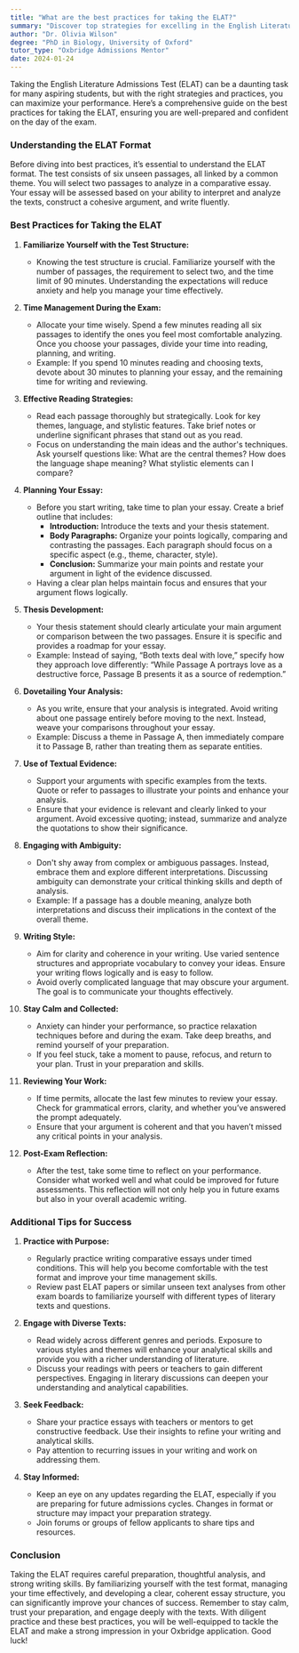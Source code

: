 ```yaml
---
title: "What are the best practices for taking the ELAT?"
summary: "Discover top strategies for excelling in the English Literature Admissions Test (ELAT) with our essential best practices guide for success."
author: "Dr. Olivia Wilson"
degree: "PhD in Biology, University of Oxford"
tutor_type: "Oxbridge Admissions Mentor"
date: 2024-01-24
---
```


Taking the English Literature Admissions Test (ELAT) can be a daunting task for many aspiring students, but with the right strategies and practices, you can maximize your performance. Here’s a comprehensive guide on the best practices for taking the ELAT, ensuring you are well-prepared and confident on the day of the exam.

### Understanding the ELAT Format

Before diving into best practices, it’s essential to understand the ELAT format. The test consists of six unseen passages, all linked by a common theme. You will select two passages to analyze in a comparative essay. Your essay will be assessed based on your ability to interpret and analyze the texts, construct a cohesive argument, and write fluently.

### Best Practices for Taking the ELAT

1. **Familiarize Yourself with the Test Structure:**
   - Knowing the test structure is crucial. Familiarize yourself with the number of passages, the requirement to select two, and the time limit of 90 minutes. Understanding the expectations will reduce anxiety and help you manage your time effectively.

2. **Time Management During the Exam:**
   - Allocate your time wisely. Spend a few minutes reading all six passages to identify the ones you feel most comfortable analyzing. Once you choose your passages, divide your time into reading, planning, and writing.
   - Example: If you spend 10 minutes reading and choosing texts, devote about 30 minutes to planning your essay, and the remaining time for writing and reviewing.

3. **Effective Reading Strategies:**
   - Read each passage thoroughly but strategically. Look for key themes, language, and stylistic features. Take brief notes or underline significant phrases that stand out as you read.
   - Focus on understanding the main ideas and the author's techniques. Ask yourself questions like: What are the central themes? How does the language shape meaning? What stylistic elements can I compare?

4. **Planning Your Essay:**
   - Before you start writing, take time to plan your essay. Create a brief outline that includes:
     - **Introduction:** Introduce the texts and your thesis statement.
     - **Body Paragraphs:** Organize your points logically, comparing and contrasting the passages. Each paragraph should focus on a specific aspect (e.g., theme, character, style).
     - **Conclusion:** Summarize your main points and restate your argument in light of the evidence discussed.
   - Having a clear plan helps maintain focus and ensures that your argument flows logically.

5. **Thesis Development:**
   - Your thesis statement should clearly articulate your main argument or comparison between the two passages. Ensure it is specific and provides a roadmap for your essay.
   - Example: Instead of saying, “Both texts deal with love,” specify how they approach love differently: “While Passage A portrays love as a destructive force, Passage B presents it as a source of redemption.”

6. **Dovetailing Your Analysis:**
   - As you write, ensure that your analysis is integrated. Avoid writing about one passage entirely before moving to the next. Instead, weave your comparisons throughout your essay.
   - Example: Discuss a theme in Passage A, then immediately compare it to Passage B, rather than treating them as separate entities.

7. **Use of Textual Evidence:**
   - Support your arguments with specific examples from the texts. Quote or refer to passages to illustrate your points and enhance your analysis.
   - Ensure that your evidence is relevant and clearly linked to your argument. Avoid excessive quoting; instead, summarize and analyze the quotations to show their significance.

8. **Engaging with Ambiguity:**
   - Don't shy away from complex or ambiguous passages. Instead, embrace them and explore different interpretations. Discussing ambiguity can demonstrate your critical thinking skills and depth of analysis.
   - Example: If a passage has a double meaning, analyze both interpretations and discuss their implications in the context of the overall theme.

9. **Writing Style:**
   - Aim for clarity and coherence in your writing. Use varied sentence structures and appropriate vocabulary to convey your ideas. Ensure your writing flows logically and is easy to follow.
   - Avoid overly complicated language that may obscure your argument. The goal is to communicate your thoughts effectively.

10. **Stay Calm and Collected:**
    - Anxiety can hinder your performance, so practice relaxation techniques before and during the exam. Take deep breaths, and remind yourself of your preparation.
    - If you feel stuck, take a moment to pause, refocus, and return to your plan. Trust in your preparation and skills.

11. **Reviewing Your Work:**
    - If time permits, allocate the last few minutes to review your essay. Check for grammatical errors, clarity, and whether you’ve answered the prompt adequately.
    - Ensure that your argument is coherent and that you haven’t missed any critical points in your analysis.

12. **Post-Exam Reflection:**
    - After the test, take some time to reflect on your performance. Consider what worked well and what could be improved for future assessments. This reflection will not only help you in future exams but also in your overall academic writing.

### Additional Tips for Success

1. **Practice with Purpose:**
   - Regularly practice writing comparative essays under timed conditions. This will help you become comfortable with the test format and improve your time management skills.
   - Review past ELAT papers or similar unseen text analyses from other exam boards to familiarize yourself with different types of literary texts and questions.

2. **Engage with Diverse Texts:**
   - Read widely across different genres and periods. Exposure to various styles and themes will enhance your analytical skills and provide you with a richer understanding of literature.
   - Discuss your readings with peers or teachers to gain different perspectives. Engaging in literary discussions can deepen your understanding and analytical capabilities.

3. **Seek Feedback:**
   - Share your practice essays with teachers or mentors to get constructive feedback. Use their insights to refine your writing and analytical skills.
   - Pay attention to recurring issues in your writing and work on addressing them.

4. **Stay Informed:**
   - Keep an eye on any updates regarding the ELAT, especially if you are preparing for future admissions cycles. Changes in format or structure may impact your preparation strategy.
   - Join forums or groups of fellow applicants to share tips and resources.

### Conclusion

Taking the ELAT requires careful preparation, thoughtful analysis, and strong writing skills. By familiarizing yourself with the test format, managing your time effectively, and developing a clear, coherent essay structure, you can significantly improve your chances of success. Remember to stay calm, trust your preparation, and engage deeply with the texts. With diligent practice and these best practices, you will be well-equipped to tackle the ELAT and make a strong impression in your Oxbridge application. Good luck!
    